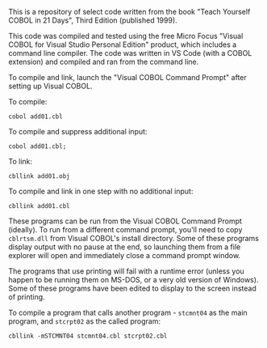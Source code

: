 This is a repository of select code written from the book "Teach Yourself COBOL in 21 Days", Third Edition (published 1999).

This code was compiled and tested using the free Micro Focus "Visual COBOL for Visual Studio Personal Edition" product, which includes a command line compiler. The code was written in VS Code (with a COBOL extension) and compiled and ran from the command line.

To compile and link, launch the "Visual COBOL Command Prompt" after setting up Visual COBOL.

To compile:

`cobol add01.cbl`

To compile and suppress additional input:

`cobol add01.cbl;`

To link:

`cbllink add01.obj`

To compile and link in one step with no additional input:

`cbllink add01.cbl`

These programs can be run from the Visual COBOL Command Prompt (ideally). To run from a different command prompt, you'll need to copy `cblrtsm.dll` from Visual COBOL's install directory. Some of these programs display output with no pause at the end, so launching them from a file explorer will open and immediately close a command prompt window.

The programs that use printing will fail with a runtime error (unless you happen to be running them on MS-DOS, or a very old version of Windows). Some of these programs have been edited to display to the screen instead of printing.

To compile a program that calls another program - `stcmnt04` as the main program, and `stcrpt02` as the called program:

`cbllink -mSTCMNT04 stcmnt04.cbl stcrpt02.cbl`